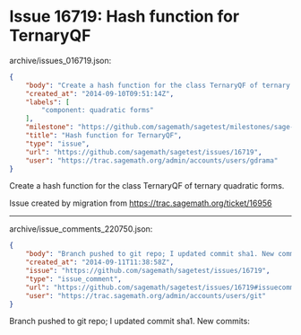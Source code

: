 # Issue 16719: Hash function for TernaryQF

archive/issues_016719.json:
```json
{
    "body": "Create a hash function for the class TernaryQF of ternary quadratic forms.\n\nIssue created by migration from https://trac.sagemath.org/ticket/16956\n\n",
    "created_at": "2014-09-10T09:51:14Z",
    "labels": [
        "component: quadratic forms"
    ],
    "milestone": "https://github.com/sagemath/sagetest/milestones/sage-6.4",
    "title": "Hash function for TernaryQF",
    "type": "issue",
    "url": "https://github.com/sagemath/sagetest/issues/16719",
    "user": "https://trac.sagemath.org/admin/accounts/users/gdrama"
}
```
Create a hash function for the class TernaryQF of ternary quadratic forms.

Issue created by migration from https://trac.sagemath.org/ticket/16956





---

archive/issue_comments_220750.json:
```json
{
    "body": "Branch pushed to git repo; I updated commit sha1. New commits:",
    "created_at": "2014-09-11T11:38:58Z",
    "issue": "https://github.com/sagemath/sagetest/issues/16719",
    "type": "issue_comment",
    "url": "https://github.com/sagemath/sagetest/issues/16719#issuecomment-220750",
    "user": "https://trac.sagemath.org/admin/accounts/users/git"
}
```

Branch pushed to git repo; I updated commit sha1. New commits:
